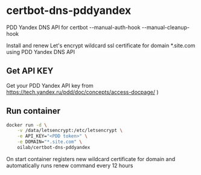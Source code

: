 # certbot-dns-pddyandex
PDD Yandex DNS API for certbot --manual-auth-hook --manual-cleanup-hook

Install and renew Let's encrypt wildcard ssl certificate for domain *.site.com using PDD Yandex DNS API

## Get API KEY

Get your PDD Yandex API key from https://tech.yandex.ru/pdd/doc/concepts/access-docpage/ )

## Run container

```bash
docker run -d \
    -v /data/letsencrypt:/etc/letsencrypt \
    -e API_KEY="<PDD token>" \
    -e DOMAIN="*.site.com" \
    oilab/certbot-dns-pddyandex
```

On start container registers new wildcard certificate for domain and automatically runs renew command every 12 hours